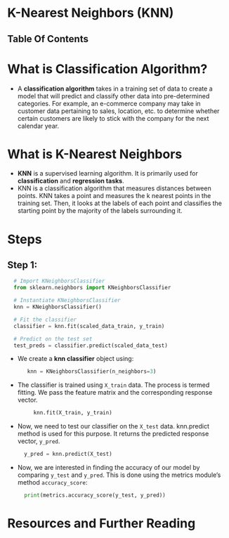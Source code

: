 # K-Nearest Neighbors (KNN)

## Table Of Contents

# What is Classification Algorithm?

- A **classification algorithm** takes in a training set of data to create a model that will predict and classify other data into pre-determined categories. For example, an e-commerce company may take in customer data pertaining to sales, location, etc. to determine whether certain customers are likely to stick with the company for the next calendar year.

# What is K-Nearest Neighbors

- **KNN** is a supervised learning algorithm. It is primarily used for **classification** and **regression tasks**.
- KNN is a classification algorithm that measures distances between points. KNN takes a point and measures the k nearest points in the training set. Then, it looks at the labels of each point and classifies the starting point by the majority of the labels surrounding it.

# Steps

## Step 1:

```py
  # Import KNeighborsClassifier
  from sklearn.neighbors import KNeighborsClassifier

  # Instantiate KNeighborsClassifier
  knn = KNeighborsClassifier()
```

```py
  # Fit the classifier
  classifier = knn.fit(scaled_data_train, y_train)
```

```python
  # Predict on the test set
  test_preds = classifier.predict(scaled_data_test)
```

- We create a **knn classifier** object using:
  ```python
     knn = KNeighborsClassifier(n_neighbors=3)
  ```
- The classifier is trained using `X_train` data. The process is termed fitting. We pass the feature matrix and the corresponding response vector.
  ```python
       knn.fit(X_train, y_train)
  ```
- Now, we need to test our classifier on the `X_test` data. knn.predict method is used for this purpose. It returns the predicted response vector, `y_pred`.
  ```python
    y_pred = knn.predict(X_test)
  ```
- Now, we are interested in finding the accuracy of our model by comparing `y_test` and `y_pred`. This is done using the metrics module’s method `accuracy_score`:
  ```py
    print(metrics.accuracy_score(y_test, y_pred))
  ```

# Resources and Further Reading
